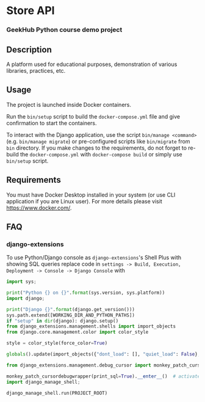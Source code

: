 # Store API
### GeekHub Python course demo project

## Description
A platform used for educational purposes, 
demonstration of various libraries, practices, etc.

## Usage
The project is launched inside Docker containers. 

Run the `bin/setup` script to build the `docker-compose.yml` file 
and give confirmation to start the containers. 

To interact with the Django application, 
use the script `bin/manage <command>` (e.g. `bin/manage migrate`) 
or pre-configured scripts like `bin/migrate` from `bin` directory.
If you make changes to the requirements, 
do not forget to re-build the `docker-compose.yml` 
with `docker-compose build` or simply use `bin/setup` script.

## Requirements
You must have Docker Desktop installed in your system 
(or use CLI application if you are Linux user).
For more details please visit https://www.docker.com/.

## FAQ
### django-extensions
To use Python/Django console as `django-extensions`'s Shell Plus with showing SQL queries
replace code in `settings -> Build, Execution, Deployment -> Console -> Django Console` with 
```python
import sys;

print("Python {} on {}".format(sys.version, sys.platform))
import django;

print("Django {}".format(django.get_version()))
sys.path.extend([WORKING_DIR_AND_PYTHON_PATHS])
if "setup" in dir(django): django.setup()
from django_extensions.management.shells import import_objects
from django.core.management.color import color_style

style = color_style(force_color=True)

globals().update(import_objects({"dont_load": [], "quiet_load": False}, style))

from django_extensions.management.debug_cursor import monkey_patch_cursordebugwrapper

monkey_patch_cursordebugwrapper(print_sql=True).__enter__()  # activate monkey patch inside context manager
import django_manage_shell;

django_manage_shell.run(PROJECT_ROOT)
```

